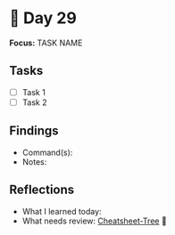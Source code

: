 # 📓 Day 29

**Focus:** TASK NAME

## Tasks
- [ ] Task 1
- [ ] Task 2

## Findings
- Command(s): 
- Notes: 

## Reflections
- What I learned today:
- What needs review:
[Cheatsheet-Tree](Cheatsheet-Tree.md) 🔗
